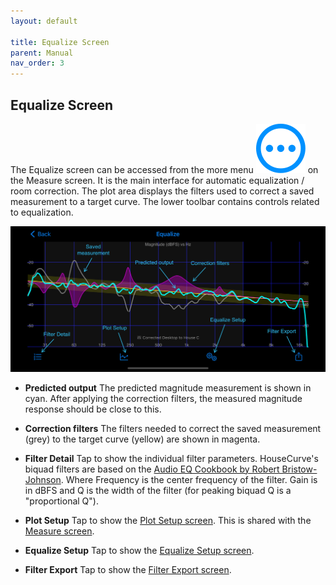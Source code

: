 ```yaml
---
layout: default

title: Equalize Screen
parent: Manual
nav_order: 3
---
```


## Equalize Screen
The Equalize screen can be accessed from the more menu <img src="/assets/img/more.png" alt="More" class="app-icon"> on the Measure screen.  It is the main interface for automatic equalization / room correction.  The plot area displays the filters used to correct a saved measurement to a target curve. The lower toolbar contains controls related to equalization.

![Equalize screen](/assets/img/equalize_screen.png "HouseCurve Equalize screen")

- **Predicted output** The predicted magnitude measurement is shown in cyan.  After applying the correction filters, the measured magnitude response should be close to this.

- **Correction filters** The filters needed to correct the saved measurement (grey) to the target curve (yellow) are shown in magenta.

- **Filter Detail** Tap to show the individual filter parameters.  HouseCurve's biquad filters are based on the [Audio EQ Cookbook by Robert Bristow-Johnson](https://www.w3.org/TR/audio-eq-cookbook/).  Where Frequency is the center frequency of the filter.  Gain is in dBFS and Q is the width of the filter (for peaking biquad Q is a "proportional Q").

- **Plot Setup** Tap to show the [Plot Setup screen](plot_setup.md).  This is shared with the [Measure screen](measure_screen.md).

- **Equalize Setup** Tap to show the [Equalize Setup screen](equalize_setup.md).

- **Filter Export** Tap to show the [Filter Export screen](filter_export.md).



